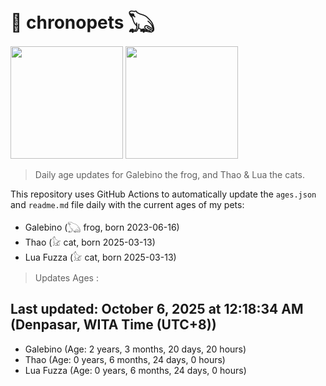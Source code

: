 # 🐾 chronopets 𓆏
<img src="https://github.com/user-attachments/assets/802b3632-7c4b-4232-a3a0-8b1d8fa6f04d" widht=180 height=180 >
<img src="https://github.com/user-attachments/assets/16687005-7ebb-4607-be57-0c8e528fed06" widht=180 height=180 >

> Daily age updates for Galebino the frog, and Thao & Lua the cats.

This repository uses GitHub Actions to automatically update the `ages.json` and `readme.md` file daily with the current ages of my pets: <br>
- Galebino (𓆏 frog, born 2023-06-16)
- Thao (𓃠 cat, born 2025-03-13)
- Lua Fuzza (𓃠 cat, born 2025-03-13)

> Updates Ages :

## Last updated: October 6, 2025 at 12:18:34 AM (Denpasar, WITA Time (UTC+8))

- Galebino (Age: 2 years, 3 months, 20 days, 20 hours)
- Thao (Age: 0 years, 6 months, 24 days, 0 hours)
- Lua Fuzza (Age: 0 years, 6 months, 24 days, 0 hours)

